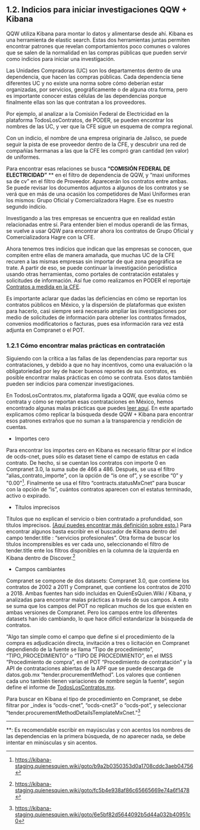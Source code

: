 ## 1.2. Indicios para iniciar investigaciones QQW + Kibana

QQW utiliza Kibana para montar lo datos y alimentarse desde ahí. Kibana es una herramienta de elastic search. Estas dos herramientas juntas permiten encontrar patrones que revelan comportamientos  poco comunes o valores que se salen de la normalidad en las compras públicas que pueden servir como indicios para iniciar una investigación.

Las Unidades Compradoras (UC) son los departamentos dentro de una dependencia,  que hacen las compras públicas. Cada dependencia tiene diferentes UC y no existe una norma sobre cómo deberían estar organizadas, por servicios, geográficamente o de alguna otra forma, pero es importante conocer estas células de las dependencias porque finalmente ellas son las que contratan a los proveedores. 

Por ejemplo, al analizar a la Comisión Federal de Electricidad en la plataforma TodosLosContratos, de PODER, se pueden encontrar los nombres de las UC, y ver que la CFE sigue un esquema de compra regional. 

Con un indicio, el nombre de una empresa originaria de Jalisco, se puede seguir la pista de ese proveedor dentro de la CFE, y descubrir una red de compañías hermanas a las que la CFE les compró gran cantidad (en valor) de uniformes.

Para encontrar esas relaciones se busca **“COMISIÓN FEDERAL DE ELECTRICIDAD”** ** en el filtro de dependencia de QQW, y “maxi uniformes sa de cv” en el filtro de Proveedor. Aparecerán los contratos entre ambas. Se puede revisar los documentos adjuntos a algunos de los contratos y se verá que en más de una ocasión los competidores de Maxi Uniformes eran los mismos: Grupo Oficial y Comercializadora Hagre. Ese es nuestro segundo indicio.

Investigando a las tres empresas se encuentra que en realidad están relacionadas entre sí. Para entender bien el modus operandi de las firmas, se vuelve a usar QQW para encontrar ahora los contratos de Grupo Oficial y Comercializadora Hagre con la CFE. 

Ahora tenemos tres indicios que indican que las empresas se conocen, que compiten entre ellas de manera amañada, que muchas UC de la CFE recuren a las mismas empresas sin importar de qué zona geográfica se trate. A partir de eso, se puede continuar la investigación periodística usando otras herramientas, como portales de contratación estatales y solicitudes de información. Así fue como realizamos en PODER el reportaje [Contratos a medida en la CFE](https://www.rindecuentas.org/reportajes/2018/09/12/contratos-a-medida-en-la-cfe/).

Es importante aclarar que dadas las deficiencias en cómo se reportan los contratos públicos en México,   y la dispersión de plataformas que existen para hacerlo, casi siempre será necesario ampliar las investigaciones por medio de solicitudes de información para obtener los contratos firmados, convenios modificatorios o facturas, pues esa información rara vez está adjunta en Compranet o el POT.

### 1.2.1 Cómo encontrar malas prácticas en contratación

Siguiendo con la crítica a las fallas de las dependencias para reportar sus contrataciones, y debido a que no hay incentivos, como una evaluación o la obligatoriedad por ley de hacer buenos reportes de sus contratos, es posible encontrar malas prácticas en cómo se contrata. Esos datos también pueden ser indicios para comenzar investigaciones. 

En TodosLosContratos.mx, plataforma ligada a QQW, que evalúa cómo se contrata y cómo se reportan esas contrataciones en México, hemos encontrado algunas malas prácticas que puedes [leer aquí](https://www.rindecuentas.org/reportajes/2019/08/20/10-malas-practicas-en-la-contratacion-publica-mexicana/). En este apartado explicamos cómo replicar la búsqueda desde QQW + Kibana para encontrar esos patrones extraños que no suman a la transparencia y rendición de cuentas. 

- Importes cero

Para encontrar los importes cero en Kibana es necesario filtrar por el índice de ocds-cnet, pues sólo es dataset tiene el campo de estatus en cada contrato. De hecho, si se cuentan los contratos con importe 0 en Compranet 3.0, la suma sube de 466 a 486. Después, se usa el filtro “alias_contrato_importe”, con la opción de “is one of”, y se escribe “0” y "0.00"[^1]. Finalmente se usa el filtro “contracts.statusMxCnet” para buscar con la opción de “is”, cuántos contratos aparecen con el estatus terminado, activo o expirado.

- Títulos imprecisos

Títulos que no explican el servicio o bien contratado a profundidad, son títulos imprecisos. [(Aquí puedes encontrar más definición sobre esto.)](https://todosloscontratos.mx/#metodologia) Para encontrar algunos basta escribir en el buscador de Kibana dentro del campo tender.title : “servicios profesionales”. Otra forma de buscar los títulos incomprensibles es ver cada uno, seleccionando el filtro de tender.title ente los filtros disponibles en la columna de la izquierda en Kibana dentro de Discover.[^2]

- Campos cambiantes

Compranet se compone de dos datasets: Compranet 3.0, que contiene los contratos de 2002 a 2011 y Compranet, que contiene los contratos de 2010 a 2018. Ambas fuentes han sido incluidas en QuienEsQuien.Wiki / Kibana, y analizadas para encontrar malas prácticas a través de sus campos. A esto se suma que los campos del POT no replican muchos de los que existen en ambas versiones de Compranet. Pero los campos entre los diferentes datasets han ido cambiando, lo que hace difícil estandarizar la búsqueda de contratos. 

“Algo tan simple como el campo que define si el procedimiento de la compra es adjudicación directa, invitación a tres o licitación en Compranet dependiendo de la fuente se llama “Tipo de procedimiento”, “TIPO_PROCEDIMIENTO” o “TIPO DE PROCEDIMIENTO”, en el IMSS “Procedimiento de compra”, en el POT “Procedimiento de contratación” y la API de contrataciones abiertas de la APF que se puede descarga de datos.gob.mx “tender.procurementMethod”. Los valores que contienen cada uno también tienen variaciones de nombre según la fuente”, según define el informe de [TodosLosContratos.mx]( https://todosloscontratos.mx/docs/Contrataciones-abiertas-para-la-rendicion-de-cuentas.pdf).

Para buscar en Kibana el tipo de procedimiento en Compranet, se debe filtrar por _index is “ocds-cnet”, “ocds-cnet3” o “ocds-pot”, y seleccionar “tender.procurementMethodDetailsTemplateMxCnet."[^3]

---
**: Es recomendable escribir en mayúsculas y con acentos los nombres de las dependencias en la primera búsqueda, de no aparecer nada, se debe intentar en minúsculas y sin acentos.

[^1]: https://kibana-staging.quienesquien.wiki/goto/b9a2b0350353d0a1708cddc3aeb04756
[^2]: https://kibana-staging.quienesquien.wiki/goto/fc5b4e938af86c65665669e74a6f1478
[^3]: https://kibana-staging.quienesquien.wiki/goto/6e5bf82d5644092b5d44a032b40951c0
